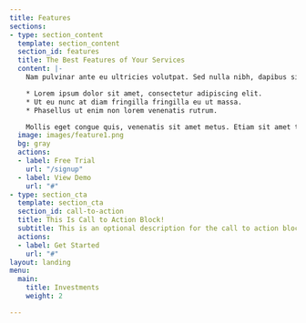 ```yaml
---
title: Features
sections:
- type: section_content
  template: section_content
  section_id: features
  title: The Best Features of Your Services
  content: |-
    Nam pulvinar ante eu ultricies volutpat. Sed nulla nibh, dapibus sit amet cursus quis, fringilla nec sapien. Vestibulum imperdiet nunc bibendum consectetur lobortis.

    * Lorem ipsum dolor sit amet, consectetur adipiscing elit.
    * Ut eu nunc at diam fringilla fringilla eu ut massa.
    * Phasellus ut enim non lorem venenatis rutrum.

    Mollis eget congue quis, venenatis sit amet metus. Etiam sit amet tortor sed justo tempor condimentum.
  image: images/feature1.png
  bg: gray
  actions:
  - label: Free Trial
    url: "/signup"
  - label: View Demo
    url: "#"
- type: section_cta
  template: section_cta
  section_id: call-to-action
  title: This Is Call to Action Block!
  subtitle: This is an optional description for the call to action block.
  actions:
  - label: Get Started
    url: "#"
layout: landing
menu:
  main:
    title: Investments
    weight: 2

---
```

